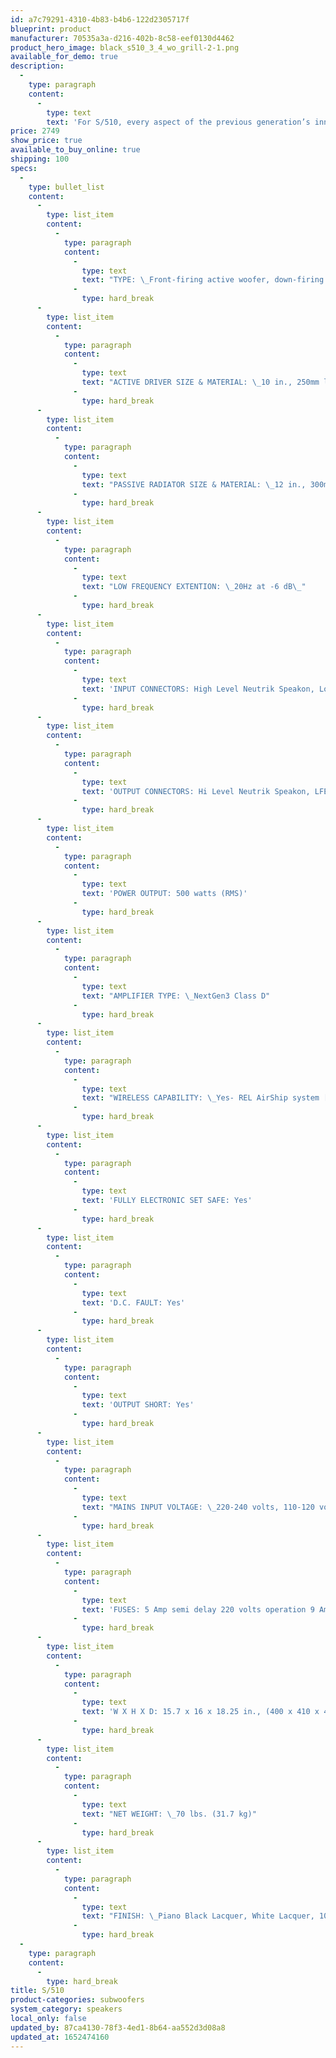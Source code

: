 ```yaml
---
id: a7c79291-4310-4b83-b4b6-122d2305717f
blueprint: product
manufacturer: 70535a3a-d216-402b-8c58-eef0130d4462
product_hero_image: black_s510_3_4_wo_grill-2-1.png
available_for_demo: true
description:
  -
    type: paragraph
    content:
      -
        type: text
        text: 'For S/510, every aspect of the previous generation’s inner workings were examined without regard to its critical and customer-driven success. We turned a fresh eye to power requirements, driver improvements, and specialty filters, upgrading each-to extract all the extra performance possible. All this alongside the cabinet refinements necessary for those upgrades to emerge cleanly. This latest S range is a triumphant development that has exceeded every expectation of our design team.'
price: 2749
show_price: true
available_to_buy_online: true
shipping: 100
specs:
  -
    type: bullet_list
    content:
      -
        type: list_item
        content:
          -
            type: paragraph
            content:
              -
                type: text
                text: "TYPE: \_Front-firing active woofer, down-firing passive radiator\_"
              -
                type: hard_break
      -
        type: list_item
        content:
          -
            type: paragraph
            content:
              -
                type: text
                text: "ACTIVE DRIVER SIZE & MATERIAL: \_10 in., 250mm long-throw, die cast aluminium chassis"
              -
                type: hard_break
      -
        type: list_item
        content:
          -
            type: paragraph
            content:
              -
                type: text
                text: "PASSIVE RADIATOR SIZE & MATERIAL: \_12 in., 300mm"
              -
                type: hard_break
      -
        type: list_item
        content:
          -
            type: paragraph
            content:
              -
                type: text
                text: "LOW FREQUENCY EXTENTION: \_20Hz at -6 dB\_"
              -
                type: hard_break
      -
        type: list_item
        content:
          -
            type: paragraph
            content:
              -
                type: text
                text: 'INPUT CONNECTORS: High Level Neutrik Speakon, Low Level stereo RCA, LFE RCA, LFE XLR'
              -
                type: hard_break
      -
        type: list_item
        content:
          -
            type: paragraph
            content:
              -
                type: text
                text: 'OUTPUT CONNECTORS: Hi Level Neutrik Speakon, LFE RCA, LFE XLR'
              -
                type: hard_break
      -
        type: list_item
        content:
          -
            type: paragraph
            content:
              -
                type: text
                text: 'POWER OUTPUT: 500 watts (RMS)'
              -
                type: hard_break
      -
        type: list_item
        content:
          -
            type: paragraph
            content:
              -
                type: text
                text: "AMPLIFIER TYPE: \_NextGen3 Class D"
              -
                type: hard_break
      -
        type: list_item
        content:
          -
            type: paragraph
            content:
              -
                type: text
                text: "WIRELESS CAPABILITY: \_Yes- REL AirShip system [required]. Sold separately."
              -
                type: hard_break
      -
        type: list_item
        content:
          -
            type: paragraph
            content:
              -
                type: text
                text: 'FULLY ELECTRONIC SET SAFE: Yes'
              -
                type: hard_break
      -
        type: list_item
        content:
          -
            type: paragraph
            content:
              -
                type: text
                text: 'D.C. FAULT: Yes'
              -
                type: hard_break
      -
        type: list_item
        content:
          -
            type: paragraph
            content:
              -
                type: text
                text: 'OUTPUT SHORT: Yes'
              -
                type: hard_break
      -
        type: list_item
        content:
          -
            type: paragraph
            content:
              -
                type: text
                text: "MAINS INPUT VOLTAGE: \_220-240 volts, 110-120 volts for certain markets"
              -
                type: hard_break
      -
        type: list_item
        content:
          -
            type: paragraph
            content:
              -
                type: text
                text: 'FUSES: 5 Amp semi delay 220 volts operation 9 Amp semi delay 120 volts operation'
              -
                type: hard_break
      -
        type: list_item
        content:
          -
            type: paragraph
            content:
              -
                type: text
                text: 'W X H X D: 15.7 x 16 x 18.25 in., (400 x 410 x 464 mm) Add 1.75in (44.5mm) in depth when using Hi Level connector'
              -
                type: hard_break
      -
        type: list_item
        content:
          -
            type: paragraph
            content:
              -
                type: text
                text: "NET WEIGHT: \_70 lbs. (31.7 kg)"
              -
                type: hard_break
      -
        type: list_item
        content:
          -
            type: paragraph
            content:
              -
                type: text
                text: "FINISH: \_Piano Black Lacquer, White Lacquer, 10 coats"
              -
                type: hard_break
  -
    type: paragraph
    content:
      -
        type: hard_break
title: S/510
product-categories: subwoofers
system_category: speakers
local_only: false
updated_by: 87ca4130-78f3-4ed1-8b64-aa552d3d08a8
updated_at: 1652474160
---
```

